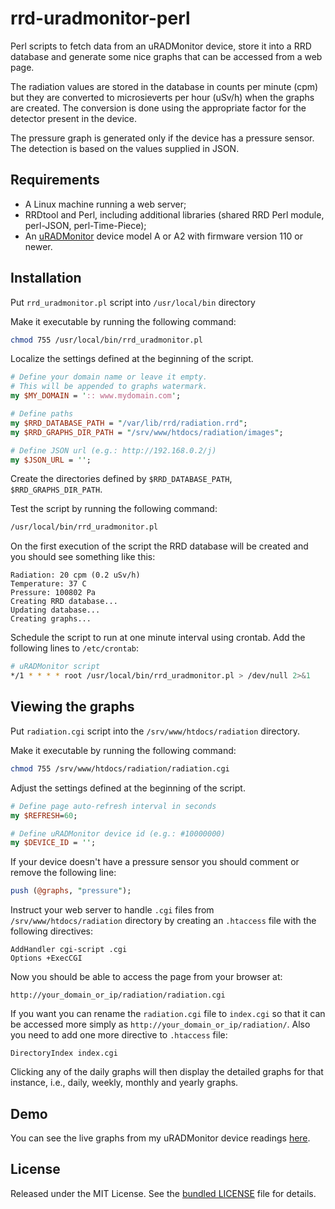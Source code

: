 # rrd-uradmonitor-perl

Perl scripts to fetch data from an uRADMonitor device, store it into a RRD database and generate some nice graphs that can be accessed from a web page.
 
The radiation values are stored in the database in counts per minute (cpm) but they are converted to microsieverts per hour (uSv/h) when the graphs are created. The conversion is done using the appropriate factor for the detector present in the device.
 
The pressure graph is generated only if the device has a pressure sensor. The detection is based on the values supplied in JSON.

## Requirements

- A Linux machine running a web server;
- RRDtool and Perl, including additional libraries (shared RRD Perl module, perl-JSON, perl-Time-Piece);
- An [uRADMonitor](http://www.uradmonitor.com/) device model A or A2 with firmware version 110 or newer.
 
## Installation

Put ```rrd_uradmonitor.pl``` script into ```/usr/local/bin``` directory

Make it executable by running the following command:

```bash
chmod 755 /usr/local/bin/rrd_uradmonitor.pl
```

 Localize the settings defined at the beginning of the script.

```perl
# Define your domain name or leave it empty.
# This will be appended to graphs watermark.
my $MY_DOMAIN = ':: www.mydomain.com';

# Define paths
my $RRD_DATABASE_PATH = "/var/lib/rrd/radiation.rrd";
my $RRD_GRAPHS_DIR_PATH = "/srv/www/htdocs/radiation/images";

# Define JSON url (e.g.: http://192.168.0.2/j)
my $JSON_URL = '';
```

Create the directories defined by ```$RRD_DATABASE_PATH```, ```$RRD_GRAPHS_DIR_PATH```.

Test the script by running the following command:

```bash
/usr/local/bin/rrd_uradmonitor.pl
```

On the first execution of the script the RRD database will be created and you should see something like this:

```
Radiation: 20 cpm (0.2 uSv/h)
Temperature: 37 C
Pressure: 100802 Pa
Creating RRD database...
Updating database...
Creating graphs...
```

Schedule the script to run at one minute interval using crontab. Add the following lines to ```/etc/crontab```:

```bash
# uRADMonitor script
*/1 * * * * root /usr/local/bin/rrd_uradmonitor.pl > /dev/null 2>&1
```

## Viewing the graphs
 
Put ```radiation.cgi``` script into the ```/srv/www/htdocs/radiation``` directory.
 
Make it executable by running the following command:

```bash
chmod 755 /srv/www/htdocs/radiation/radiation.cgi
```
	
Adjust the settings defined at the beginning of the script.

```perl
# Define page auto-refresh interval in seconds
my $REFRESH=60;

# Define uRADMonitor device id (e.g.: #10000000)
my $DEVICE_ID = '';
```

If your device doesn't have a pressure sensor you should comment or remove the following line:

```perl
push (@graphs, "pressure");
```

Instruct your web server to handle ```.cgi``` files from ```/srv/www/htdocs/radiation``` directory by creating an ```.htaccess``` file with the following directives:

```apacheconf
AddHandler cgi-script .cgi
Options +ExecCGI
```

Now you should be able to access the page from your browser at:

```
http://your_domain_or_ip/radiation/radiation.cgi
```
   
If you want you can rename the ```radiation.cgi``` file to ```index.cgi``` so that it can be accessed more simply as ```http://your_domain_or_ip/radiation/```. Also you
need to add one more directive to ```.htaccess``` file:

```apacheconf
DirectoryIndex index.cgi
```

Clicking any of the daily graphs will then display the detailed graphs for that instance, i.e., daily, weekly, monthly and yearly graphs.

## Demo

You can see the live graphs from my uRADMonitor device readings [here](http://www.disruptivesoftware.ro/radiation/).
   
## License

Released under the MIT License. See the [bundled LICENSE](https://github.com/cristianst85/rrd-uradmonitor-perl/blob/master/LICENSE) file for details.